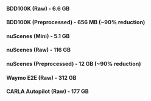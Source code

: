 #### BDD100K (Raw) - 6.6 GB
#### BDD100K (Preprocessed) - 656 MB (~90% reduction)
#### nuScenes (Mini) - 5.1 GB
#### nuScenes (Raw) - 116 GB
#### nuScenes (Preprocessed) - 12 GB (~90% reduction)
#### Waymo E2E (Raw) - 312 GB
#### CARLA Autopilot (Raw) - 177 GB